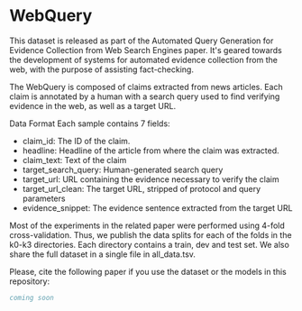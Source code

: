#  WebQuery

This dataset is released as part of the Automated Query Generation for Evidence Collection from Web Search Engines paper.
It's geared towards the development of systems for automated evidence collection from the web, with the purpose of assisting fact-checking.

The WebQuery is composed of claims extracted from news articles. Each claim is annotated by a human with a search query used to find verifying evidence in the web, as well as a target URL.

Data Format
Each sample contains 7 fields:
- claim_id: The ID of the claim. 
- headline: Headline of the article from where the claim was extracted.
- claim_text: Text of the claim
- target_search_query: Human-generated search query
- target_url: URL containing the evidence necessary to verify the claim
- target_url_clean: The target URL, stripped of protocol and query parameters
- evidence_snippet: The evidence sentence extracted from the target URL

Most of the experiments in the related paper were performed using 4-fold cross-validation. Thus, we publish the data splits for each of the folds in the k0-k3 directories. Each directory contains a train, dev and test set. We also share the full dataset in a single file in all_data.tsv.

Please, cite the following paper if you use the dataset or the models in this repository:
```bib
coming soon
```



